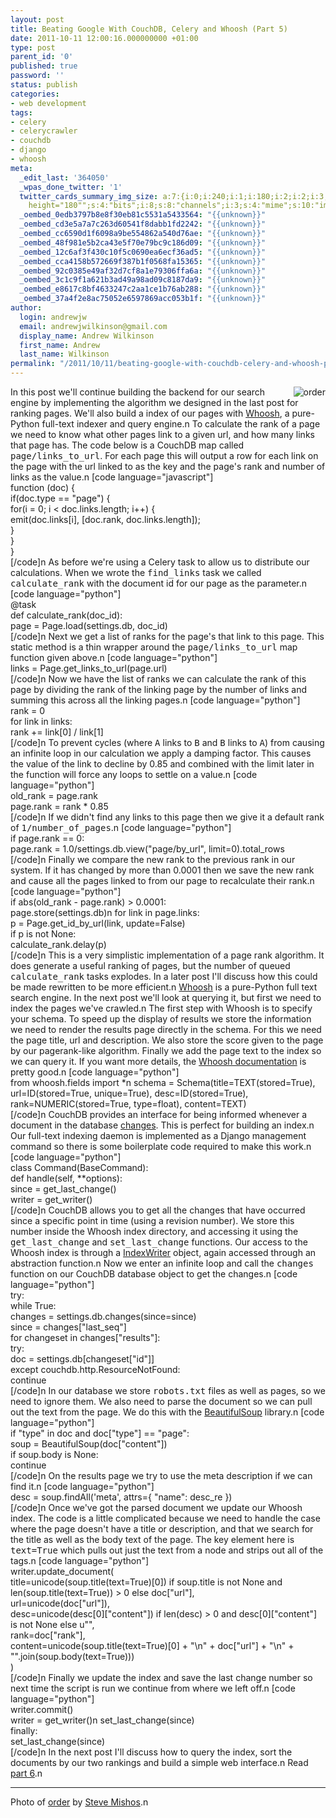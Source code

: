 ```yaml
---
layout: post
title: Beating Google With CouchDB, Celery and Whoosh (Part 5)
date: 2011-10-11 12:00:16.000000000 +01:00
type: post
parent_id: '0'
published: true
password: ''
status: publish
categories:
- web development
tags:
- celery
- celerycrawler
- couchdb
- django
- whoosh
meta:
  _edit_last: '364050'
  _wpas_done_twitter: '1'
  twitter_cards_summary_img_size: a:7:{i:0;i:240;i:1;i:180;i:2;i:2;i:3;s:24:"width="240"
    height="180"";s:4:"bits";i:8;s:8:"channels";i:3;s:4:"mime";s:10:"image/jpeg";}
  _oembed_0edb3797b8e8f30eb81c5531a5433564: "{{unknown}}"
  _oembed_cd3e5a7a7c263d60541f8dabb1fd2242: "{{unknown}}"
  _oembed_cc6590d1f6098a9be554862a540d76ae: "{{unknown}}"
  _oembed_48f981e5b2ca43e5f70e79bc9c186d09: "{{unknown}}"
  _oembed_12c6af3f430c10f5c0690ea6ecf36ad5: "{{unknown}}"
  _oembed_cca4158b572669f387b1f0568fa15365: "{{unknown}}"
  _oembed_92c0385e49af32d7cf8a1e79306ffa6a: "{{unknown}}"
  _oembed_3c1c9f1a621b3ad49a98ad09c8187da9: "{{unknown}}"
  _oembed_e8617c8bf4633247c2aa1ce1b76ab288: "{{unknown}}"
  _oembed_37a4f2e8ac75052e6597869acc053b1f: "{{unknown}}"
author:
  login: andrewjw
  email: andrewjwilkinson@gmail.com
  display_name: Andrew Wilkinson
  first_name: Andrew
  last_name: Wilkinson
permalink: "/2011/10/11/beating-google-with-couchdb-celery-and-whoosh-part-5/"
---
```

<a href="http://www.flickr.com/photos/flyzipper/61475775/"><img style="float:right;border:0;" src="{{ site.baseurl }}/assets/61475775_6b823a6db7_m.jpg" alt="order" /></a>In this post we'll continue building the backend for our search engine by implementing the algorithm we designed in the last post for ranking pages. We'll also build a index of our pages with <a href="https://bitbucket.org/mchaput/whoosh/wiki/Home">Whoosh</a>, a pure-Python full-text indexer and query engine.n
To calculate the rank of a page we need to know what other pages link to a given url, and how many links that page has. The code below is a CouchDB map called <tt>page/links_to_url</tt>. For each page this will output a row for each link on the page with the url linked to as the key and the page's rank and number of links as the value.n
[code language="javascript"]<br />
function (doc) {<br />
    if(doc.type == &quot;page&quot;) {<br />
        for(i = 0; i &lt; doc.links.length; i++) {<br />
            emit(doc.links[i], [doc.rank, doc.links.length]);<br />
        }<br />
    }<br />
}<br />
[/code]n
As before we're using a Celery task to allow us to distribute our calculations. When we wrote the <tt>find_links</tt> task we called <tt>calculate_rank</tt> with the document id for our page as the parameter.n
[code language="python"]<br />
@task<br />
def calculate_rank(doc_id):<br />
    page = Page.load(settings.db, doc_id)<br />
[/code]n
Next we get a list of ranks for the page's that link to this page. This static method is a thin wrapper around the <tt>page/links_to_url</tt> map function given above.n
[code language="python"]<br />
    links = Page.get_links_to_url(page.url)<br />
[/code]n
Now we have the list of ranks we can calculate the rank of this page by dividing the rank of the linking page by the number of links and summing this across all the linking pages.n
[code language="python"]<br />
    rank = 0<br />
    for link in links:<br />
        rank += link[0] / link[1]<br />
[/code]n
To prevent cycles (where <tt>A</tt> links to <tt>B</tt> and <tt>B</tt> links to <tt>A</tt>) from causing an infinite loop in our calculation we apply a damping factor. This causes the value of the link to decline by 0.85 and combined with the limit later in the function will force any loops to settle on a value.n
[code language="python"]<br />
    old_rank = page.rank<br />
    page.rank = rank * 0.85<br />
[/code]n
If we didn't find any links to this page then we give it a default rank of <tt>1/number_of_pages</tt>.n
[code language="python"]<br />
    if page.rank == 0:<br />
        page.rank = 1.0/settings.db.view(&quot;page/by_url&quot;, limit=0).total_rows<br />
[/code]n
Finally we compare the new rank to the previous rank in our system. If it has changed by more than 0.0001 then we save the new rank and cause all the pages linked to from our page to recalculate their rank.n
[code language="python"]<br />
    if abs(old_rank - page.rank) &gt; 0.0001:<br />
        page.store(settings.db)n
        for link in page.links:<br />
            p = Page.get_id_by_url(link, update=False)<br />
            if p is not None:<br />
                calculate_rank.delay(p)<br />
[/code]n
This is a very simplistic implementation of a page rank algorithm. It does generate a useful ranking of pages, but the number of queued <tt>calculate_rank</tt> tasks explodes. In a later post I'll discuss how this could be made rewritten to be more efficient.n
<a href="https://bitbucket.org/mchaput/whoosh/wiki/Home">Whoosh</a> is a pure-Python full text search engine. In the next post we'll look at querying it, but first we need to index the pages we've crawled.n
The first step with Whoosh is to specify your schema. To speed up the display of results we store the information we need to render the results page directly in the schema. For this we need the page title, url and description. We also store the score given to the page by our pagerank-like algorithm. Finally we add the page text to the index so we can query it. If you want more details, the <a href="http://packages.python.org/Whoosh/">Whoosh documentation</a> is pretty good.n
[code language="python"]<br />
from whoosh.fields import *n
schema = Schema(title=TEXT(stored=True), url=ID(stored=True, unique=True), desc=ID(stored=True), rank=NUMERIC(stored=True, type=float), content=TEXT)<br />
[/code]n
CouchDB provides an interface for being informed whenever a document in the database <a href="http://guide.couchdb.org/draft/notifications.html">changes</a>. This is perfect for building an index.n
Our full-text indexing daemon is implemented as a Django management command so there is some boilerplate code required to make this work.n
[code language="python"]<br />
class Command(BaseCommand):<br />
    def handle(self, **options):<br />
        since = get_last_change()<br />
        writer = get_writer()<br />
[/code]n
CouchDB allows you to get all the changes that have occurred since a specific point in time (using a revision number). We store this number inside the Whoosh index directory, and accessing it using the <tt>get_last_change</tt> and <tt>set_last_change</tt> functions. Our access to the Whoosh index is through a <a href="http://packages.python.org/Whoosh/quickstart.html#the-indexwriter-object">IndexWriter</a> object, again accessed through an abstraction function.n
Now we enter an infinite loop and call the <tt>changes</tt> function on our CouchDB database object to get the changes.n
[code language="python"]<br />
        try:<br />
            while True:<br />
                changes = settings.db.changes(since=since)<br />
                since = changes[&quot;last_seq&quot;]<br />
                for changeset in changes[&quot;results&quot;]:<br />
                    try:<br />
                        doc = settings.db[changeset[&quot;id&quot;]]<br />
                    except couchdb.http.ResourceNotFound:<br />
                        continue<br />
[/code]n
In our database we store <tt>robots.txt</tt> files as well as pages, so we need to ignore them. We also need to parse the document so we can pull out the text from the page. We do this with the <a href="http://www.crummy.com/software/BeautifulSoup/">BeautifulSoup</a> library.n
[code language="python"]<br />
                    if &quot;type&quot; in doc and doc[&quot;type&quot;] == &quot;page&quot;:<br />
                        soup = BeautifulSoup(doc[&quot;content&quot;])<br />
                        if soup.body is None:<br />
                            continue<br />
[/code]n
On the results page we try to use the meta description if we can find it.n
[code language="python"]<br />
                        desc = soup.findAll('meta', attrs={ &quot;name&quot;: desc_re })<br />
[/code]n
Once we've got the parsed document we update our Whoosh index. The code is a little complicated because we need to handle the case where the page doesn't have a title or description, and that we search for the title as well as the body text of the page. The key element here is <tt>text=True</tt> which pulls out just the text from a node and strips out all of the tags.n
[code language="python"]<br />
                        writer.update_document(<br />
                                title=unicode(soup.title(text=True)[0]) if soup.title is not None and len(soup.title(text=True)) &gt; 0 else doc[&quot;url&quot;],<br />
                                url=unicode(doc[&quot;url&quot;]),<br />
                                desc=unicode(desc[0][&quot;content&quot;]) if len(desc) &gt; 0 and desc[0][&quot;content&quot;] is not None else u&quot;&quot;,<br />
                                rank=doc[&quot;rank&quot;],<br />
                                content=unicode(soup.title(text=True)[0] + &quot;\n&quot; + doc[&quot;url&quot;] + &quot;\n&quot; + &quot;&quot;.join(soup.body(text=True)))<br />
                            )<br />
[/code]n
Finally we update the index and save the last change number so next time the script is run we continue from where we left off.n
[code language="python"]<br />
                    writer.commit()<br />
                    writer = get_writer()n
                set_last_change(since)<br />
        finally:<br />
            set_last_change(since)<br />
[/code]n
In the next post I'll discuss how to query the index, sort the documents by our two rankings and build a simple web interface.n
Read <a href="http://wp.me/pkxET-7B">part 6</a>.n
<hr />
Photo of <a href="http://www.flickr.com/photos/flyzipper/61475775/">order</a> by <a href="http://www.flickr.com/photos/flyzipper/">Steve Mishos</a>.n
